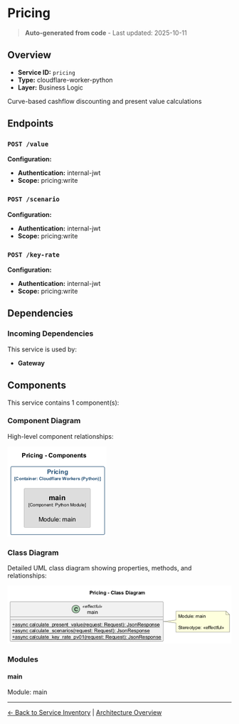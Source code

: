 # Pricing

> **Auto-generated from code** - Last updated: 2025-10-11

## Overview

- **Service ID:** `pricing`
- **Type:** cloudflare-worker-python
- **Layer:** Business Logic

Curve-based cashflow discounting and present value calculations

## Endpoints

### `POST /value`

**Configuration:**

- **Authentication:** internal-jwt
- **Scope:** pricing:write

### `POST /scenario`

**Configuration:**

- **Authentication:** internal-jwt
- **Scope:** pricing:write

### `POST /key-rate`

**Configuration:**

- **Authentication:** internal-jwt
- **Scope:** pricing:write

## Dependencies

### Incoming Dependencies

This service is used by:

- **Gateway**

## Components

This service contains 1 component(s):

### Component Diagram

High-level component relationships:

![Pricing Component Diagram](../../diagrams/structurizr-Components_pricing.png)

### Class Diagram

Detailed UML class diagram showing properties, methods, and relationships:

![Pricing Class Diagram](../../diagrams/class-diagram-pricing.png)

### Modules

#### main

Module: main

---

[← Back to Service Inventory](../services.md) |
[Architecture Overview](../index.md)
